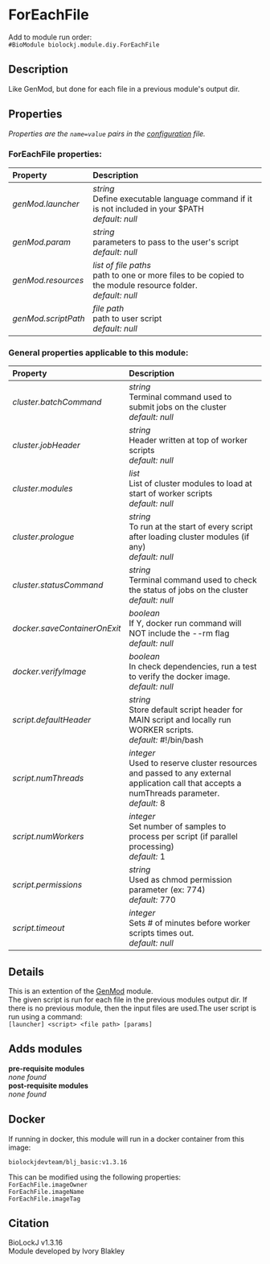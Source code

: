 # ForEachFile
Add to module run order:                    
`#BioModule biolockj.module.diy.ForEachFile`

## Description 
Like GenMod, but done for each file in a previous module's output dir.

## Properties 
*Properties are the `name=value` pairs in the [configuration](../../../Configuration#properties) file.*                   

### ForEachFile properties: 
| Property| Description |
| :--- | :--- |
| *genMod.launcher* | _string_ <br>Define executable language command if it is not included in your $PATH<br>*default:*  *null* |
| *genMod.param* | _string_ <br>parameters to pass to the user's script<br>*default:*  *null* |
| *genMod.resources* | _list of file paths_ <br>path to one or more files to be copied to the module resource folder.<br>*default:*  *null* |
| *genMod.scriptPath* | _file path_ <br>path to user script<br>*default:*  *null* |

### General properties applicable to this module: 
| Property| Description |
| :--- | :--- |
| *cluster.batchCommand* | _string_ <br>Terminal command used to submit jobs on the cluster<br>*default:*  *null* |
| *cluster.jobHeader* | _string_ <br>Header written at top of worker scripts<br>*default:*  *null* |
| *cluster.modules* | _list_ <br>List of cluster modules to load at start of worker scripts<br>*default:*  *null* |
| *cluster.prologue* | _string_ <br>To run at the start of every script after loading cluster modules (if any)<br>*default:*  *null* |
| *cluster.statusCommand* | _string_ <br>Terminal command used to check the status of jobs on the cluster<br>*default:*  *null* |
| *docker.saveContainerOnExit* | _boolean_ <br>If Y, docker run command will NOT include the --rm flag<br>*default:*  *null* |
| *docker.verifyImage* | _boolean_ <br>In check dependencies, run a test to verify the docker image.<br>*default:*  *null* |
| *script.defaultHeader* | _string_ <br>Store default script header for MAIN script and locally run WORKER scripts.<br>*default:*  #!/bin/bash |
| *script.numThreads* | _integer_ <br>Used to reserve cluster resources and passed to any external application call that accepts a numThreads parameter.<br>*default:*  8 |
| *script.numWorkers* | _integer_ <br>Set number of samples to process per script (if parallel processing)<br>*default:*  1 |
| *script.permissions* | _string_ <br>Used as chmod permission parameter (ex: 774)<br>*default:*  770 |
| *script.timeout* | _integer_ <br>Sets # of minutes before worker scripts times out.<br>*default:*  *null* |

## Details 
This is an extention of the [GenMod](../GenMod) module.<br>  The given script is run for each file in the previous modules output dir.  If there is no previous module, then the input files are used.The user script is run using a command:<br> `[launcher] <script> <file path> [params]`

## Adds modules 
**pre-requisite modules**                    
*none found*                   
**post-requisite modules**                    
*none found*                   

## Docker 
If running in docker, this module will run in a docker container from this image:<br>
```
biolockjdevteam/blj_basic:v1.3.16
```
This can be modified using the following properties:<br>
`ForEachFile.imageOwner`<br>
`ForEachFile.imageName`<br>
`ForEachFile.imageTag`<br>

## Citation 
BioLockJ v1.3.16                   
Module developed by Ivory Blakley

